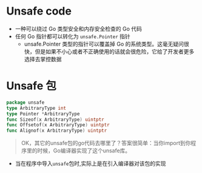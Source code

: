 # Unsafe code
- 一种可以绕过 Go 类型安全和内存安全检查的 Go 代码
- 任何 Go 指针都可以转化为 `unsafe.Pointer` 指针
  - unsafe.Pointer 类型的指针可以覆盖掉 Go 的系统类型。这毫无疑问很快，但是如果不小心或者不正确使用的话就会很危险，它给了开发者更多选择去掌控数据

# Unsafe 包
```go
package unsafe
type ArbitraryType int
type Pointer *ArbitraryType
func Sizeof(x ArbitraryType) uintptr
func Offsetof(x ArbitraryType) uintptr
func Alignof(x ArbitraryType) uintptr
```
> OK，其它的unsafe包的go代码去哪里了？答案很简单：当你import到你程序里的时候，Go编译器实现了这个unsafe库。
- 当在程序中导入`unsafe`包时,实际上是在引入编译器对该包的实现